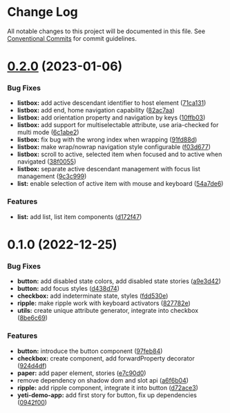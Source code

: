# Change Log

All notable changes to this project will be documented in this file.
See [Conventional Commits](https://conventionalcommits.org) for commit guidelines.

# [0.2.0](https://personal/PavelPleshko/yeti-design/compare/@yeti-design/components@0.1.0...@yeti-design/components@0.2.0) (2023-01-06)

### Bug Fixes

-   **listbox:** add active descendant identifier to host element ([71ca131](https://personal/PavelPleshko/yeti-design/commits/71ca1316db6ec6a4f8e4dd2c4666db303a01e881))
-   **listbox:** add end, home navigation capability ([82ac7aa](https://personal/PavelPleshko/yeti-design/commits/82ac7aa92ebbd530e055bf9ae6b72bf40e84a4b6))
-   **listbox:** add orientation property and navigation by keys ([10ffb03](https://personal/PavelPleshko/yeti-design/commits/10ffb03e3c53b2b5b2c0bdeb57ca31ee1fab0a2a))
-   **listbox:** add support for multiselectable attribute, use aria-checked for multi mode ([6c1abe2](https://personal/PavelPleshko/yeti-design/commits/6c1abe2ebed21dede48845c8107dcf829dce3351))
-   **listbox:** fix bug with the wrong index when wrapping ([91fd88d](https://personal/PavelPleshko/yeti-design/commits/91fd88d06b10dbfba1c0a0e6dad73eb845b57b8f))
-   **listbox:** make wrap/nowrap navigation style configurable ([f03d677](https://personal/PavelPleshko/yeti-design/commits/f03d67788ad57b5bcec08af74b7698178e6808e4))
-   **listbox:** scroll to active, selected item when focused and to active when navigated ([38f0055](https://personal/PavelPleshko/yeti-design/commits/38f0055fb6988428cd4dba18d66ec2399b6fa0e3))
-   **listbox:** separate active descendant management with focus list management ([9c3c999](https://personal/PavelPleshko/yeti-design/commits/9c3c9995c0932082abe286ac598915f92ce630ee))
-   **list:** enable selection of active item with mouse and keyboard ([54a7de6](https://personal/PavelPleshko/yeti-design/commits/54a7de6481df72a67fd6a372b0b46876bf724888))

### Features

-   **list:** add list, list item components ([d172f47](https://personal/PavelPleshko/yeti-design/commits/d172f47d0d35a4cb059ef82944b8c305b248e72e))

# 0.1.0 (2022-12-25)

### Bug Fixes

-   **button:** add disabled state colors, add disabled state stories ([a9e3d42](https://personal/PavelPleshko/yeti-design/commits/a9e3d4206f18fa5039926e11c1eb58e16622feed))
-   **button:** add focus styles ([d438d74](https://personal/PavelPleshko/yeti-design/commits/d438d74099e86c0be3c0386a4e30ac3095fa3355))
-   **checkbox:** add indeterminate state, styles ([fdd530e](https://personal/PavelPleshko/yeti-design/commits/fdd530eb1671febab3c4bf3e948a01c83429a1ea))
-   **ripple:** make ripple work with keyboard activators ([827782e](https://personal/PavelPleshko/yeti-design/commits/827782e78343437f36873813316b7103e956a8f4))
-   **utils:** create unique attribute generator, integrate into checkbox ([8be6c69](https://personal/PavelPleshko/yeti-design/commits/8be6c69a1010fbe182d8d16bba4ed8dcb6f3e754))

### Features

-   **button:** introduce the button component ([97feb84](https://personal/PavelPleshko/yeti-design/commits/97feb848e271497aa09643497a1e6986e8a49112))
-   **checkbox:** create component, add forwardProperty decorator ([924d4df](https://personal/PavelPleshko/yeti-design/commits/924d4df791d3cab8ce0339d253488db78ec73f64))
-   **paper:** add paper element, stories ([e7c90d0](https://personal/PavelPleshko/yeti-design/commits/e7c90d06df23634cc10a553671f1634ca40682d4))
-   remove dependency on shadow dom and slot api ([a6f6b04](https://personal/PavelPleshko/yeti-design/commits/a6f6b04325103a92fe1a199cc6ceed26d26fadfc))
-   **ripple:** add ripple component, integrate it into button ([d72ace3](https://personal/PavelPleshko/yeti-design/commits/d72ace39ba88c95c3fafd1291853d74dcd279c86))
-   **yeti-demo-app:** add first story for button, fix up dependencies ([0942f00](https://personal/PavelPleshko/yeti-design/commits/0942f00c4830e86706c4bea463e8e05405915484))
